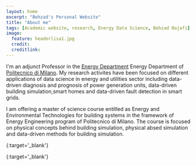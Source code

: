 ```yaml
---
layout: home
excerpt: "Behzad's Personal Website"
title: "About me"
tags: [Academic website, research, Energy Data Science, Behzad Najafi]
image:
  feature: headerlisa1.jpg
  credit: 
  creditlink: 
---
```


I'm an adjunct Professor in the  [Energy Department][EnergyDepartment]  Energy Department of [Politecnico di Milano][PolitecnicodiMilano]. My research activites have been focused on different applications of 
data science in energy and utilities sector including data-driven diagnosis and prognosis of power generation units, data-driven building
simulation,smart homes and data-driven fault detection in smart grids.

I am offering a master of science course entitled as Energy and Environmental Technologies for building systems in the framework of Energy Engineering 
program of Politecnico di Milano. The course is focused on physical concepts behind building simulation, physical absed simulation and data-driven methods for 
building simulation.




[PolitecnicodiMilano]: http://www.polimi.it/en/
{:target='_blank'}

[EnergyDepartment]: http://www.energia.polimi.it/english/
{:target='_blank'}
